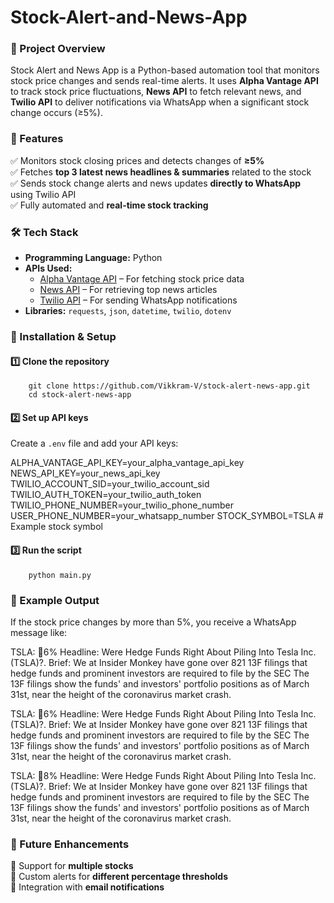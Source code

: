 # Stock-Alert-and-News-App

### 📌 Project Overview
Stock Alert and News App is a Python-based automation tool that monitors stock price changes and sends real-time alerts. It uses **Alpha Vantage API** to track stock price fluctuations, **News API** to fetch relevant news, and **Twilio API** to deliver notifications via WhatsApp when a significant stock change occurs (≥5%).  

### 🚀 Features  
✅ Monitors stock closing prices and detects changes of **≥5%**  
✅ Fetches **top 3 latest news headlines & summaries** related to the stock  
✅ Sends stock change alerts and news updates **directly to WhatsApp** using Twilio API  
✅ Fully automated and **real-time stock tracking**  

### 🛠 Tech Stack  
- **Programming Language:** Python  
- **APIs Used:**  
  - [Alpha Vantage API](https://www.alphavantage.co/) – For fetching stock price data  
  - [News API](https://newsapi.org/) – For retrieving top news articles  
  - [Twilio API](https://www.twilio.com/) – For sending WhatsApp notifications  
- **Libraries:** `requests`, `json`, `datetime`, `twilio`, `dotenv`  

### 📌 Installation & Setup  

#### 1️⃣ Clone the repository  
        git clone https://github.com/Vikkram-V/stock-alert-news-app.git
        cd stock-alert-news-app
        
#### 2️⃣ Set up API keys  
Create a `.env` file and add your API keys:  

ALPHA_VANTAGE_API_KEY=your_alpha_vantage_api_key
NEWS_API_KEY=your_news_api_key
TWILIO_ACCOUNT_SID=your_twilio_account_sid
TWILIO_AUTH_TOKEN=your_twilio_auth_token
TWILIO_PHONE_NUMBER=your_twilio_phone_number
USER_PHONE_NUMBER=your_whatsapp_number
STOCK_SYMBOL=TSLA  # Example stock symbol

#### 3️⃣ Run the script 

        python main.py

### 📌 Example Output
If the stock price changes by more than 5%, you receive a WhatsApp message like:  

TSLA: 🔺6%
Headline: Were Hedge Funds Right About Piling Into Tesla Inc. (TSLA)?. 
Brief: We at Insider Monkey have gone over 821 13F filings that hedge funds and prominent investors are required to file by the SEC The 13F filings show the funds' and investors' portfolio positions as of March 31st, near the height of the coronavirus market crash.

TSLA: 🔻6%
Headline: Were Hedge Funds Right About Piling Into Tesla Inc. (TSLA)?. 
Brief: We at Insider Monkey have gone over 821 13F filings that hedge funds and prominent investors are required to file by the SEC The 13F filings show the funds' and investors' portfolio positions as of March 31st, near the height of the coronavirus market crash.

TSLA: 🔻8%
Headline: Were Hedge Funds Right About Piling Into Tesla Inc. (TSLA)?. 
Brief: We at Insider Monkey have gone over 821 13F filings that hedge funds and prominent investors are required to file by the SEC The 13F filings show the funds' and investors' portfolio positions as of March 31st, near the height of the coronavirus market crash.

### 📌 Future Enhancements  
🔹 Support for **multiple stocks**  
🔹 Custom alerts for **different percentage thresholds**  
🔹 Integration with **email notifications**  
